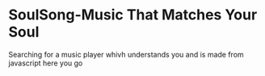 # SoulSong-Music That Matches Your Soul
 Searching for a music player whivh understands you and is made from javascript here you go
